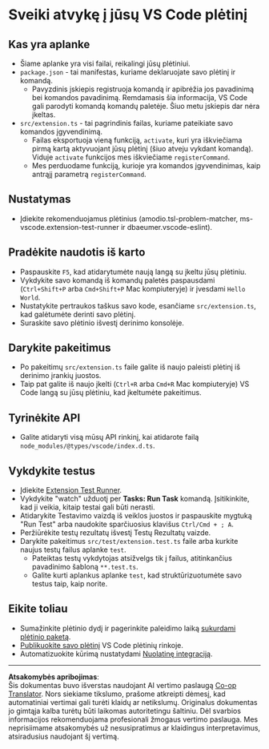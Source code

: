<!--
CO_OP_TRANSLATOR_METADATA:
{
  "original_hash": "62b2632720dd39ef391d6b60b9b4bfb8",
  "translation_date": "2025-09-12T15:01:06+00:00",
  "source_file": "code/07.Lab/01/Apple/phi3ext/vsc-extension-quickstart.md",
  "language_code": "lt"
}
-->
# Sveiki atvykę į jūsų VS Code plėtinį

## Kas yra aplanke

* Šiame aplanke yra visi failai, reikalingi jūsų plėtiniui.
* `package.json` - tai manifestas, kuriame deklaruojate savo plėtinį ir komandą.
  * Pavyzdinis įskiepis registruoja komandą ir apibrėžia jos pavadinimą bei komandos pavadinimą. Remdamasis šia informacija, VS Code gali parodyti komandą komandų paletėje. Šiuo metu įskiepis dar nėra įkeltas.
* `src/extension.ts` - tai pagrindinis failas, kuriame pateikiate savo komandos įgyvendinimą.
  * Failas eksportuoja vieną funkciją, `activate`, kuri yra iškviečiama pirmą kartą aktyvuojant jūsų plėtinį (šiuo atveju vykdant komandą). Viduje `activate` funkcijos mes iškviečiame `registerCommand`.
  * Mes perduodame funkciją, kurioje yra komandos įgyvendinimas, kaip antrąjį parametrą `registerCommand`.

## Nustatymas

* Įdiekite rekomenduojamus plėtinius (amodio.tsl-problem-matcher, ms-vscode.extension-test-runner ir dbaeumer.vscode-eslint).

## Pradėkite naudotis iš karto

* Paspauskite `F5`, kad atidarytumėte naują langą su įkeltu jūsų plėtiniu.
* Vykdykite savo komandą iš komandų paletės paspausdami (`Ctrl+Shift+P` arba `Cmd+Shift+P` Mac kompiuteryje) ir įvesdami `Hello World`.
* Nustatykite pertraukos taškus savo kode, esančiame `src/extension.ts`, kad galėtumėte derinti savo plėtinį.
* Suraskite savo plėtinio išvestį derinimo konsolėje.

## Darykite pakeitimus

* Po pakeitimų `src/extension.ts` faile galite iš naujo paleisti plėtinį iš derinimo įrankių juostos.
* Taip pat galite iš naujo įkelti (`Ctrl+R` arba `Cmd+R` Mac kompiuteryje) VS Code langą su jūsų plėtiniu, kad įkeltumėte pakeitimus.

## Tyrinėkite API

* Galite atidaryti visą mūsų API rinkinį, kai atidarote failą `node_modules/@types/vscode/index.d.ts`.

## Vykdykite testus

* Įdiekite [Extension Test Runner](https://marketplace.visualstudio.com/items?itemName=ms-vscode.extension-test-runner).
* Vykdykite "watch" užduotį per **Tasks: Run Task** komandą. Įsitikinkite, kad ji veikia, kitaip testai gali būti nerasti.
* Atidarykite Testavimo vaizdą iš veiklos juostos ir paspauskite mygtuką "Run Test" arba naudokite sparčiuosius klavišus `Ctrl/Cmd + ; A`.
* Peržiūrėkite testų rezultatų išvestį Testų Rezultatų vaizde.
* Darykite pakeitimus `src/test/extension.test.ts` faile arba kurkite naujus testų failus aplanke `test`.
  * Pateiktas testų vykdytojas atsižvelgs tik į failus, atitinkančius pavadinimo šabloną `**.test.ts`.
  * Galite kurti aplankus aplanke `test`, kad struktūrizuotumėte savo testus taip, kaip norite.

## Eikite toliau

* Sumažinkite plėtinio dydį ir pagerinkite paleidimo laiką [sukurdami plėtinio paketą](https://code.visualstudio.com/api/working-with-extensions/bundling-extension).
* [Publikuokite savo plėtinį](https://code.visualstudio.com/api/working-with-extensions/publishing-extension) VS Code plėtinių rinkoje.
* Automatizuokite kūrimą nustatydami [Nuolatinę integraciją](https://code.visualstudio.com/api/working-with-extensions/continuous-integration).

---

**Atsakomybės apribojimas**:  
Šis dokumentas buvo išverstas naudojant AI vertimo paslaugą [Co-op Translator](https://github.com/Azure/co-op-translator). Nors siekiame tikslumo, prašome atkreipti dėmesį, kad automatiniai vertimai gali turėti klaidų ar netikslumų. Originalus dokumentas jo gimtąja kalba turėtų būti laikomas autoritetingu šaltiniu. Dėl svarbios informacijos rekomenduojama profesionali žmogaus vertimo paslauga. Mes neprisiimame atsakomybės už nesusipratimus ar klaidingus interpretavimus, atsiradusius naudojant šį vertimą.